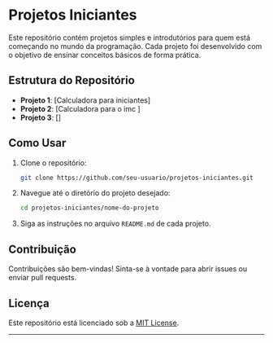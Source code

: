 # Projetos Iniciantes

Este repositório contém projetos simples e introdutórios para quem está começando no mundo da programação. Cada projeto foi desenvolvido com o objetivo de ensinar conceitos básicos de forma prática.

## Estrutura do Repositório

- **Projeto 1**: [Calculadora para iniciantes]
- **Projeto 2**: [Calculadora para o imc ]
- **Projeto 3**: []

## Como Usar

1. Clone o repositório:
    ```bash
    git clone https://github.com/seu-usuario/projetos-iniciantes.git
    ```
2. Navegue até o diretório do projeto desejado:
    ```bash
    cd projetos-iniciantes/nome-do-projeto
    ```
3. Siga as instruções no arquivo `README.md` de cada projeto.

## Contribuição

Contribuições são bem-vindas! Sinta-se à vontade para abrir issues ou enviar pull requests.

## Licença

Este repositório está licenciado sob a [MIT License](LICENSE).

---
